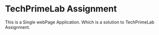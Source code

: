 # TechPrimeLab Assignment

This is a Single webPage Application. Which is a solution to TechPrimeLab Assignment.

